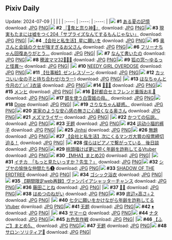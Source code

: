 ## Pixiv Daily
Update: 2024-07-09
|      |      |      |
| :----: | :----: | :----: |
|![](https://pixiv.microyu.workers.dev/c/240x480/img-master/img/2024/07/07/00/00/33/120301131_p0_master1200.jpg) **#1** [ある夏の記憶](https://www.pixiv.net/artworks/120301131) download: [JPG](https://pixiv.microyu.workers.dev/img-original/img/2024/07/07/00/00/33/120301131_p0.jpg) [PNG](https://pixiv.microyu.workers.dev/img-original/img/2024/07/07/00/00/33/120301131_p0.png)|![](https://pixiv.microyu.workers.dev/c/240x480/img-master/img/2024/07/07/16/28/51/120320695_p0_master1200.jpg) **#2** [『👹鬼と祟り神🐉』](https://www.pixiv.net/artworks/120320695) download: [JPG](https://pixiv.microyu.workers.dev/img-original/img/2024/07/07/16/28/51/120320695_p0.jpg) [PNG](https://pixiv.microyu.workers.dev/img-original/img/2024/07/07/16/28/51/120320695_p0.png)|![](https://pixiv.microyu.workers.dev/c/240x480/img-master/img/2024/07/07/20/26/35/120323122_p0_master1200.jpg) **#3** [現実もたまには嘘をつく204「サプライズなんてするもんじゃない」](https://www.pixiv.net/artworks/120323122) download: [JPG](https://pixiv.microyu.workers.dev/img-original/img/2024/07/07/20/26/35/120323122_p0.jpg) [PNG](https://pixiv.microyu.workers.dev/img-original/img/2024/07/07/20/26/35/120323122_p0.png)|
|![](https://pixiv.microyu.workers.dev/c/240x480/img-master/img/2024/07/07/17/03/52/120321580_p0_master1200.jpg) **#4** [【会社と私生活】星に願いを](https://www.pixiv.net/artworks/120321580) download: [JPG](https://pixiv.microyu.workers.dev/img-original/img/2024/07/07/17/03/52/120321580_p0.jpg) [PNG](https://pixiv.microyu.workers.dev/img-original/img/2024/07/07/17/03/52/120321580_p0.png)|![](https://pixiv.microyu.workers.dev/c/240x480/img-master/img/2024/07/07/08/12/50/120301930_p0_master1200.jpg) **#5** [奥さんと会話のクセが強すぎるお父さん](https://www.pixiv.net/artworks/120301930) download: [JPG](https://pixiv.microyu.workers.dev/img-original/img/2024/07/07/08/12/50/120301930_p0.jpg) [PNG](https://pixiv.microyu.workers.dev/img-original/img/2024/07/07/08/12/50/120301930_p0.png)|![](https://pixiv.microyu.workers.dev/c/240x480/img-master/img/2024/07/07/00/00/20/120301084_p0_master1200.jpg) **#6** [フリーナちゃん回復ありがとう…](https://www.pixiv.net/artworks/120301084) download: [JPG](https://pixiv.microyu.workers.dev/img-original/img/2024/07/07/00/00/20/120301084_p0.jpg) [PNG](https://pixiv.microyu.workers.dev/img-original/img/2024/07/07/00/00/20/120301084_p0.png)|
|![](https://pixiv.microyu.workers.dev/c/240x480/img-master/img/2024/07/07/07/30/02/120309579_p0_master1200.jpg) **#7** [なんて書いたの](https://www.pixiv.net/artworks/120309579) download: [JPG](https://pixiv.microyu.workers.dev/img-original/img/2024/07/07/07/30/02/120309579_p0.jpg) [PNG](https://pixiv.microyu.workers.dev/img-original/img/2024/07/07/07/30/02/120309579_p0.png)|![](https://pixiv.microyu.workers.dev/c/240x480/img-master/img/2024/07/08/17/24/39/120353348_p0_master1200.jpg) **#8** [穂波ママ32👨‍👩‍👧](https://www.pixiv.net/artworks/120353348) download: [JPG](https://pixiv.microyu.workers.dev/img-original/img/2024/07/08/17/24/39/120353348_p0.jpg) [PNG](https://pixiv.microyu.workers.dev/img-original/img/2024/07/08/17/24/39/120353348_p0.png)|![](https://pixiv.microyu.workers.dev/c/240x480/img-master/img/2024/07/08/00/26/10/120338404_master1200.jpg) **#9** [狐の窓～ゆるっと怪異～](https://www.pixiv.net/artworks/120338404) download: [JPG](https://pixiv.microyu.workers.dev/img-original/img/2024/07/08/00/26/10/120338404.jpg) [PNG](https://pixiv.microyu.workers.dev/img-original/img/2024/07/08/00/26/10/120338404.png)|
|![](https://pixiv.microyu.workers.dev/c/240x480/img-master/img/2024/07/07/00/00/46/120301178_p0_master1200.jpg) **#10** [NEEDY GIRL OVERDOSE](https://www.pixiv.net/artworks/120301178) download: [JPG](https://pixiv.microyu.workers.dev/img-original/img/2024/07/07/00/00/46/120301178_p0.jpg) [PNG](https://pixiv.microyu.workers.dev/img-original/img/2024/07/07/00/00/46/120301178_p0.png)|![](https://pixiv.microyu.workers.dev/c/240x480/img-master/img/2024/07/08/00/00/03/120337029_p0_master1200.jpg) **#11** [【仕事絵】ゼンレスゾーン](https://www.pixiv.net/artworks/120337029) download: [JPG](https://pixiv.microyu.workers.dev/img-original/img/2024/07/08/00/00/03/120337029_p0.jpg) [PNG](https://pixiv.microyu.workers.dev/img-original/img/2024/07/08/00/00/03/120337029_p0.png)|![](https://pixiv.microyu.workers.dev/c/240x480/img-master/img/2024/07/07/12/00/37/120314565_p0_master1200.jpg) **#12** [カッコいい女の子と待ち合わせ(カラー)](https://www.pixiv.net/artworks/120314565) download: [JPG](https://pixiv.microyu.workers.dev/img-original/img/2024/07/07/12/00/37/120314565_p0.jpg) [PNG](https://pixiv.microyu.workers.dev/img-original/img/2024/07/07/12/00/37/120314565_p0.png)|
|![](https://pixiv.microyu.workers.dev/c/240x480/img-master/img/2024/07/07/18/01/19/120323269_p0_master1200.jpg) **#13** [ほなちゃんと今月のﾌﾟﾚﾊﾟｽ衣装](https://www.pixiv.net/artworks/120323269) download: [JPG](https://pixiv.microyu.workers.dev/img-original/img/2024/07/07/18/01/19/120323269_p0.jpg) [PNG](https://pixiv.microyu.workers.dev/img-original/img/2024/07/07/18/01/19/120323269_p0.png)|![](https://pixiv.microyu.workers.dev/c/240x480/img-master/img/2024/07/08/01/10/48/120339739_p0_master1200.jpg) **#14** [🐠🐠🐠](https://www.pixiv.net/artworks/120339739) download: [JPG](https://pixiv.microyu.workers.dev/img-original/img/2024/07/08/01/10/48/120339739_p0.jpg) [PNG](https://pixiv.microyu.workers.dev/img-original/img/2024/07/08/01/10/48/120339739_p0.png)|![](https://pixiv.microyu.workers.dev/c/240x480/img-master/img/2024/07/07/01/12/32/120304119_p0_master1200.jpg) **#15** [メンヒ](https://www.pixiv.net/artworks/120304119) download: [JPG](https://pixiv.microyu.workers.dev/img-original/img/2024/07/07/01/12/32/120304119_p0.jpg) [PNG](https://pixiv.microyu.workers.dev/img-original/img/2024/07/07/01/12/32/120304119_p0.png)|
|![](https://pixiv.microyu.workers.dev/c/240x480/img-master/img/2024/07/07/00/09/41/120301936_p0_master1200.jpg) **#16** [💜好都合セミフレンド重版お礼💜](https://www.pixiv.net/artworks/120301936) download: [JPG](https://pixiv.microyu.workers.dev/img-original/img/2024/07/07/00/09/41/120301936_p0.jpg) [PNG](https://pixiv.microyu.workers.dev/img-original/img/2024/07/07/00/09/41/120301936_p0.png)|![](https://pixiv.microyu.workers.dev/c/240x480/img-master/img/2024/07/07/21/27/47/120330516_p0_master1200.jpg) **#17** [鏡を使う白雪姫の母。](https://www.pixiv.net/artworks/120330516) download: [JPG](https://pixiv.microyu.workers.dev/img-original/img/2024/07/07/21/27/47/120330516_p0.jpg) [PNG](https://pixiv.microyu.workers.dev/img-original/img/2024/07/07/21/27/47/120330516_p0.png)|![](https://pixiv.microyu.workers.dev/c/240x480/img-master/img/2024/07/07/00/00/27/120301120_p0_master1200.jpg) **#18** [Dope](https://www.pixiv.net/artworks/120301120) download: [JPG](https://pixiv.microyu.workers.dev/img-original/img/2024/07/07/00/00/27/120301120_p0.jpg) [PNG](https://pixiv.microyu.workers.dev/img-original/img/2024/07/07/00/00/27/120301120_p0.png)|
|![](https://pixiv.microyu.workers.dev/c/240x480/img-master/img/2024/07/08/17/19/53/120353259_p0_master1200.jpg) **#19** [さりなちゃん疑惑。](https://www.pixiv.net/artworks/120353259) download: [JPG](https://pixiv.microyu.workers.dev/img-original/img/2024/07/08/17/19/53/120353259_p0.jpg) [PNG](https://pixiv.microyu.workers.dev/img-original/img/2024/07/08/17/19/53/120353259_p0.png)|![](https://pixiv.microyu.workers.dev/c/240x480/img-master/img/2024/07/08/00/08/30/120337725_p0_master1200.jpg) **#20** [実家のような安心感の無さに心細くなる奥さん](https://www.pixiv.net/artworks/120337725) download: [JPG](https://pixiv.microyu.workers.dev/img-original/img/2024/07/08/00/08/30/120337725_p0.jpg) [PNG](https://pixiv.microyu.workers.dev/img-original/img/2024/07/08/00/08/30/120337725_p0.png)|![](https://pixiv.microyu.workers.dev/c/240x480/img-master/img/2024/07/07/14/50/54/120301139_p0_master1200.jpg) **#21** [メズマライザー](https://www.pixiv.net/artworks/120301139) download: [JPG](https://pixiv.microyu.workers.dev/img-original/img/2024/07/07/14/50/54/120301139_p0.jpg) [PNG](https://pixiv.microyu.workers.dev/img-original/img/2024/07/07/14/50/54/120301139_p0.png)|
|![](https://pixiv.microyu.workers.dev/c/240x480/img-master/img/2024/07/08/00/29/57/120338526_p0_master1200.jpg) **#22** [かつての伝説。](https://www.pixiv.net/artworks/120338526) download: [JPG](https://pixiv.microyu.workers.dev/img-original/img/2024/07/08/00/29/57/120338526_p0.jpg) [PNG](https://pixiv.microyu.workers.dev/img-original/img/2024/07/08/00/29/57/120338526_p0.png)|![](https://pixiv.microyu.workers.dev/c/240x480/img-master/img/2024/07/07/05/30/21/120308061_p0_master1200.jpg) **#23** [无题](https://www.pixiv.net/artworks/120308061) download: [JPG](https://pixiv.microyu.workers.dev/img-original/img/2024/07/07/05/30/21/120308061_p0.jpg) [PNG](https://pixiv.microyu.workers.dev/img-original/img/2024/07/07/05/30/21/120308061_p0.png)|![](https://pixiv.microyu.workers.dev/c/240x480/img-master/img/2024/07/07/15/16/36/120318914_p0_master1200.jpg) **#24** [运动小猫的裤子](https://www.pixiv.net/artworks/120318914) download: [JPG](https://pixiv.microyu.workers.dev/img-original/img/2024/07/07/15/16/36/120318914_p0.jpg) [PNG](https://pixiv.microyu.workers.dev/img-original/img/2024/07/07/15/16/36/120318914_p0.png)|
|![](https://pixiv.microyu.workers.dev/c/240x480/img-master/img/2024/07/07/00/00/19/120301073_p0_master1200.jpg) **#25** [Jinhsi](https://www.pixiv.net/artworks/120301073) download: [JPG](https://pixiv.microyu.workers.dev/img-original/img/2024/07/07/00/00/19/120301073_p0.jpg) [PNG](https://pixiv.microyu.workers.dev/img-original/img/2024/07/07/00/00/19/120301073_p0.png)|![](https://pixiv.microyu.workers.dev/c/240x480/img-master/img/2024/07/08/00/48/47/120339145_p0_master1200.jpg) **#26** [無題](https://www.pixiv.net/artworks/120339145) download: [JPG](https://pixiv.microyu.workers.dev/img-original/img/2024/07/08/00/48/47/120339145_p0.jpg) [PNG](https://pixiv.microyu.workers.dev/img-original/img/2024/07/08/00/48/47/120339145_p0.png)|![](https://pixiv.microyu.workers.dev/c/240x480/img-master/img/2024/07/07/22/00/50/120331897_p0_master1200.jpg) **#27** [【会社と私生活】次にくるマンガ大賞の投票締切迫る！](https://www.pixiv.net/artworks/120331897) download: [JPG](https://pixiv.microyu.workers.dev/img-original/img/2024/07/07/22/00/50/120331897_p0.jpg) [PNG](https://pixiv.microyu.workers.dev/img-original/img/2024/07/07/22/00/50/120331897_p0.png)|
|![](https://pixiv.microyu.workers.dev/c/240x480/img-master/img/2024/07/07/00/35/41/120301551_p0_master1200.jpg) **#28** [僕らはピアノで繋がっている　後日談](https://www.pixiv.net/artworks/120301551) download: [JPG](https://pixiv.microyu.workers.dev/img-original/img/2024/07/07/00/35/41/120301551_p0.jpg) [PNG](https://pixiv.microyu.workers.dev/img-original/img/2024/07/07/00/35/41/120301551_p0.png)|![](https://pixiv.microyu.workers.dev/c/240x480/img-master/img/2024/07/07/21/09/10/120329817_p0_master1200.jpg) **#29** [桃頭掻けば更に短く年齢を詐称してるVtuber](https://www.pixiv.net/artworks/120329817) download: [JPG](https://pixiv.microyu.workers.dev/img-original/img/2024/07/07/21/09/10/120329817_p0.jpg) [PNG](https://pixiv.microyu.workers.dev/img-original/img/2024/07/07/21/09/10/120329817_p0.png)|![](https://pixiv.microyu.workers.dev/c/240x480/img-master/img/2024/07/07/13/48/08/120316972_p0_master1200.jpg) **#30** [【MHA】まとめ20](https://www.pixiv.net/artworks/120316972) download: [JPG](https://pixiv.microyu.workers.dev/img-original/img/2024/07/07/13/48/08/120316972_p0.jpg) [PNG](https://pixiv.microyu.workers.dev/img-original/img/2024/07/07/13/48/08/120316972_p0.png)|
|![](https://pixiv.microyu.workers.dev/c/240x480/img-master/img/2024/07/07/08/00/08/120310029_p0_master1200.jpg) **#31** [イチカ　「もっと見たいっすか？先生？」](https://www.pixiv.net/artworks/120310029) download: [JPG](https://pixiv.microyu.workers.dev/img-original/img/2024/07/07/08/00/08/120310029_p0.jpg) [PNG](https://pixiv.microyu.workers.dev/img-original/img/2024/07/07/08/00/08/120310029_p0.png)|![](https://pixiv.microyu.workers.dev/c/240x480/img-master/img/2024/07/07/22/27/29/120332969_p0_master1200.jpg) **#32** [シブヤの愉快な仲間たち❸](https://www.pixiv.net/artworks/120332969) download: [JPG](https://pixiv.microyu.workers.dev/img-original/img/2024/07/07/22/27/29/120332969_p0.jpg) [PNG](https://pixiv.microyu.workers.dev/img-original/img/2024/07/07/22/27/29/120332969_p0.png)|![](https://pixiv.microyu.workers.dev/c/240x480/img-master/img/2024/07/07/14/09/15/120317446_p0_master1200.jpg) **#33** [SHADOW OF THE ERDTREE](https://www.pixiv.net/artworks/120317446) download: [JPG](https://pixiv.microyu.workers.dev/img-original/img/2024/07/07/14/09/15/120317446_p0.jpg) [PNG](https://pixiv.microyu.workers.dev/img-original/img/2024/07/07/14/09/15/120317446_p0.png)|
|![](https://pixiv.microyu.workers.dev/c/240x480/img-master/img/2024/07/07/00/00/52/120301204_p0_master1200.jpg) **#34** [ゴシック浴衣](https://www.pixiv.net/artworks/120301204) download: [JPG](https://pixiv.microyu.workers.dev/img-original/img/2024/07/07/00/00/52/120301204_p0.jpg) [PNG](https://pixiv.microyu.workers.dev/img-original/img/2024/07/07/00/00/52/120301204_p0.png)|![](https://pixiv.microyu.workers.dev/c/240x480/img-master/img/2024/07/08/19/34/55/120356410_p0_master1200.jpg) **#35** [【期間限定web再録】ヴァンパイアシャッターチャンス](https://www.pixiv.net/artworks/120356410) download: [JPG](https://pixiv.microyu.workers.dev/img-original/img/2024/07/08/19/34/55/120356410_p0.jpg) [PNG](https://pixiv.microyu.workers.dev/img-original/img/2024/07/08/19/34/55/120356410_p0.png)|![](https://pixiv.microyu.workers.dev/c/240x480/img-master/img/2024/07/08/00/00/26/120337147_p0_master1200.jpg) **#36** [藤田ことね](https://www.pixiv.net/artworks/120337147) download: [JPG](https://pixiv.microyu.workers.dev/img-original/img/2024/07/08/00/00/26/120337147_p0.jpg) [PNG](https://pixiv.microyu.workers.dev/img-original/img/2024/07/08/00/00/26/120337147_p0.png)|
|![](https://pixiv.microyu.workers.dev/c/240x480/img-master/img/2024/07/07/23/53/09/120336685_p0_master1200.jpg) **#37** [🌟💫](https://www.pixiv.net/artworks/120336685) download: [JPG](https://pixiv.microyu.workers.dev/img-original/img/2024/07/07/23/53/09/120336685_p0.jpg) [PNG](https://pixiv.microyu.workers.dev/img-original/img/2024/07/07/23/53/09/120336685_p0.png)|![](https://pixiv.microyu.workers.dev/c/240x480/img-master/img/2024/07/07/03/21/20/120306622_p0_master1200.jpg) **#38** [はめつのねがい](https://www.pixiv.net/artworks/120306622) download: [JPG](https://pixiv.microyu.workers.dev/img-original/img/2024/07/07/03/21/20/120306622_p0.jpg) [PNG](https://pixiv.microyu.workers.dev/img-original/img/2024/07/07/03/21/20/120306622_p0.png)|![](https://pixiv.microyu.workers.dev/c/240x480/img-master/img/2024/07/07/00/00/27/120301117_p0_master1200.jpg) **#39** [底辺×高さ÷２](https://www.pixiv.net/artworks/120301117) download: [JPG](https://pixiv.microyu.workers.dev/img-original/img/2024/07/07/00/00/27/120301117_p0.jpg) [PNG](https://pixiv.microyu.workers.dev/img-original/img/2024/07/07/00/00/27/120301117_p0.png)|
|![](https://pixiv.microyu.workers.dev/c/240x480/img-master/img/2024/07/08/21/34/02/120359752_p0_master1200.jpg) **#40** [七夕に願いをかけながら年齢を詐称してるVtuber](https://www.pixiv.net/artworks/120359752) download: [JPG](https://pixiv.microyu.workers.dev/img-original/img/2024/07/08/21/34/02/120359752_p0.jpg) [PNG](https://pixiv.microyu.workers.dev/img-original/img/2024/07/08/21/34/02/120359752_p0.png)|![](https://pixiv.microyu.workers.dev/c/240x480/img-master/img/2024/07/07/22/13/01/120332388_p0_master1200.jpg) **#41** [无题](https://www.pixiv.net/artworks/120332388) download: [JPG](https://pixiv.microyu.workers.dev/img-original/img/2024/07/07/22/13/01/120332388_p0.jpg) [PNG](https://pixiv.microyu.workers.dev/img-original/img/2024/07/07/22/13/01/120332388_p0.png)|![](https://pixiv.microyu.workers.dev/c/240x480/img-master/img/2024/07/08/00/00/23/120337124_p0_master1200.jpg) **#42** [♦️](https://www.pixiv.net/artworks/120337124) download: [JPG](https://pixiv.microyu.workers.dev/img-original/img/2024/07/08/00/00/23/120337124_p0.jpg) [PNG](https://pixiv.microyu.workers.dev/img-original/img/2024/07/08/00/00/23/120337124_p0.png)|
|![](https://pixiv.microyu.workers.dev/c/240x480/img-master/img/2024/07/07/17/08/24/120321729_p0_master1200.jpg) **#43** [サマー🌞](https://www.pixiv.net/artworks/120321729) download: [JPG](https://pixiv.microyu.workers.dev/img-original/img/2024/07/07/17/08/24/120321729_p0.jpg) [PNG](https://pixiv.microyu.workers.dev/img-original/img/2024/07/07/17/08/24/120321729_p0.png)|![](https://pixiv.microyu.workers.dev/c/240x480/img-master/img/2024/07/07/01/53/10/120305090_p0_master1200.jpg) **#44** [ナタ](https://www.pixiv.net/artworks/120305090) download: [JPG](https://pixiv.microyu.workers.dev/img-original/img/2024/07/07/01/53/10/120305090_p0.jpg) [PNG](https://pixiv.microyu.workers.dev/img-original/img/2024/07/07/01/53/10/120305090_p0.png)|![](https://pixiv.microyu.workers.dev/c/240x480/img-master/img/2024/07/07/00/15/33/120302166_p0_master1200.jpg) **#45** [お色気作戦](https://www.pixiv.net/artworks/120302166) download: [JPG](https://pixiv.microyu.workers.dev/img-original/img/2024/07/07/00/15/33/120302166_p0.jpg) [PNG](https://pixiv.microyu.workers.dev/img-original/img/2024/07/07/00/15/33/120302166_p0.png)|
|![](https://pixiv.microyu.workers.dev/c/240x480/img-master/img/2024/07/07/18/58/19/120324956_p0_master1200.jpg) **#46** [【ふご】まとめ5。](https://www.pixiv.net/artworks/120324956) download: [JPG](https://pixiv.microyu.workers.dev/img-original/img/2024/07/07/18/58/19/120324956_p0.jpg) [PNG](https://pixiv.microyu.workers.dev/img-original/img/2024/07/07/18/58/19/120324956_p0.png)|![](https://pixiv.microyu.workers.dev/c/240x480/img-master/img/2024/07/07/20/26/18/120328086_p0_master1200.jpg) **#47** [无题](https://www.pixiv.net/artworks/120328086) download: [JPG](https://pixiv.microyu.workers.dev/img-original/img/2024/07/07/20/26/18/120328086_p0.jpg) [PNG](https://pixiv.microyu.workers.dev/img-original/img/2024/07/07/20/26/18/120328086_p0.png)|![](https://pixiv.microyu.workers.dev/c/240x480/img-master/img/2024/07/07/01/02/48/120303841_p0_master1200.jpg) **#48** [サロン·ソリティア🎨](https://www.pixiv.net/artworks/120303841) download: [JPG](https://pixiv.microyu.workers.dev/img-original/img/2024/07/07/01/02/48/120303841_p0.jpg) [PNG](https://pixiv.microyu.workers.dev/img-original/img/2024/07/07/01/02/48/120303841_p0.png)|
